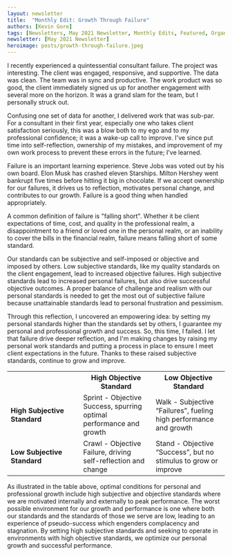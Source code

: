 ```yaml
---
layout: newsletter
title:  "Monthly Edit: Growth Through Failure"
authors: [Kevin Gore]
tags: [Newsletters, May 2021 Newsletter, Monthly Edits, Featured, Organization-and-Human-Capital, Deliberate-Thinking]
newsletter: [May 2021 Newsletter]
heroimage: posts/growth-through-failure.jpeg
---
```

I recently experienced a quintessential consultant failure. The project was interesting. The client was engaged, responsive, and supportive. The data was clean. The team was in sync and productive. The work product was so good, the client immediately signed us up for another engagement with several more on the horizon. It was a grand slam for the team, but I personally struck out.

Confusing one set of data for another, I delivered work that was sub-par. For a consultant in their first year, especially one who takes client satisfaction seriously, this was a blow both to my ego and to my professional confidence; it was a wake-up call to improve. I've since put time into self-reflection, ownership of my mistakes, and improvement of my own work process to prevent these errors in the future; I've learned.

Failure is an important learning experience. Steve Jobs was voted out by his own board. Elon Musk has crashed eleven Starships. Milton Hershey went bankrupt five times before hitting it big in chocolate. If we accept ownership for our failures, it drives us to reflection, motivates personal change, and contributes to our growth. Failure is a good thing when handled appropriately.

A common definition of failure is "falling short". Whether it be client expectations of time, cost, and quality in the professional realm, a disappointment to a friend or loved one in the personal realm, or an inability to cover the bills in the financial realm, failure means falling short of some standard. 

Our standards can be subjective and self-imposed or objective and imposed by others. Low subjective standards, like my quality standards on the client engagement, lead to increased objective failures. High subjective standards lead to increased personal failures, but also drive successful objective outcomes. A proper balance of challenge and realism with our personal standards is needed to get the most out of subjective failure because unattainable standards lead to personal frustration and pessimism.

Through this reflection, I uncovered an empowering idea: by setting my personal standards higher than the standards set by others, I guarantee my personal and professional growth and success. So, this time, I failed. I let that failure drive deeper reflection, and I'm making changes by raising my personal work standards and putting a process in place to ensure I meet client expectations in the future. Thanks to these raised subjective standards, continue to grow and improve. 

<table>
  <tr>
    <th style="width:25%;"></th>
    <th style="width:25%;">High Objective Standard</th>
    <th style="width:25%;">Low Objective Standard</th>
   </tr>
  <tr>
    <td><b>High Subjective Standard</b></td>
    <td>Sprint - Objective Success, spurring optimal performance and growth</td>
    <td>Walk - Subjective “Failures”, fueling high performance and growth</td>  
  </tr>
  <tr>
    <td><b>Low Subjective Standard</b></td>
    <td>Crawl - Objective Failure, driving self-reflection and change</td>
    <td>Stand - Objective “Success”, but no stimulus to grow or improve</td>  
  </tr>
</table>

As illustrated in the table above, optimal conditions for personal and professional growth include high subjective and objective standards where we are motivated internally and externally to peak performance. The worst possible environment for our growth and performance is one where both our standards and the standards of those we serve are low, leading to an experience of pseudo-success which engenders complacency and stagnation. By setting high subjective standards and seeking to operate in environments with high objective standards, we optimize our personal growth and successful performance.

